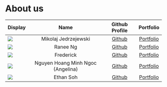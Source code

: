 # About us


| Display                                             |               Name                |                Github Profile                 |                                     Portfolio                                      |
|-----------------------------------------------------|:---------------------------------:|:---------------------------------------------:|:----------------------------------------------------------------------------------:|
| ![](https://via.placeholder.com/100.png?text=Photo) |       Mikolaj Jedrzejewski        |    [Github](https://github.com/mikolajed)     |    [Portfolio](https://ay2425s1-cs2113-t11-2.github.io/tp/team/mikolajed.html)     |
| ![](https://via.placeholder.com/100.png?text=Photo) |             Ranee Ng              |     [Github](https://github.com/raneeng)      |     [Portfolio](https://ay2425s1-cs2113-t11-2.github.io/tp/team/raneeng.html)      |
| ![](https://via.placeholder.com/100.png?text=Photo) |             Frederick             | [Github](https://github.com/frederickemerson) |    [Portfolio](https://ay2425s1-cs2113-t11-2.github.io/tp/team/frederick.html)     |
| ![](https://via.placeholder.com/100.png?text=Photo) | Nguyen Hoang Minh Ngoc (Angelina) | [Github](https://github.com/angelinawong1210) | [Portfolio](https://ay2425s1-cs2113-t11-2.github.io/tp/team/angelinawong1210.html) |
| ![](https://via.placeholder.com/100.png?text=Photo) |             Ethan Soh             |    [Github](https://github.com/Paulifyer)     |     [Portfolio](https://ay2425s1-cs2113-t11-2.github.io/tp/team/ethansoh.html)     |
